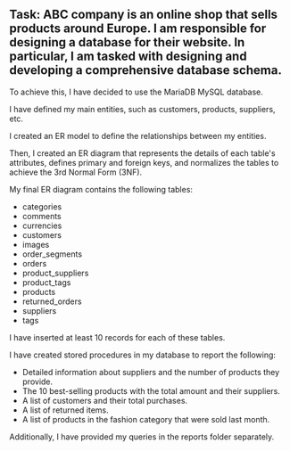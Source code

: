 **Task: ABC company is an online shop that sells products around Europe. I am responsible for designing a database for their website. In particular, I am tasked with designing and developing a comprehensive database schema.** 
---

To achieve this, I have decided to use the MariaDB MySQL database.

I have defined my main entities, such as customers, products, suppliers, etc.

I created an ER model to define the relationships between my entities.

Then, I created an ER diagram that represents the details of each table's attributes, defines primary and foreign keys, and normalizes the tables to achieve the 3rd Normal Form (3NF).

My final ER diagram contains the following tables:

- categories
- comments
- currencies
- customers
- images
- order_segments
- orders
- product_suppliers
- product_tags
- products
- returned_orders
- suppliers
- tags

I have inserted at least 10 records for each of these tables.

I have created stored procedures in my database to report the following:

- Detailed information about suppliers and the number of products they provide.
- The 10 best-selling products with the total amount and their suppliers.
- A list of customers and their total purchases.
- A list of returned items.
- A list of products in the fashion category that were sold last month.

Additionally, I have provided my queries in the reports folder separately.
